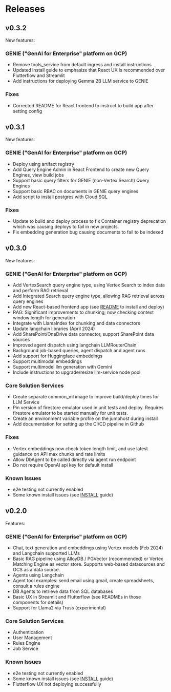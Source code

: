 # Releases

## v0.3.2

New features:

### GENIE ("GenAI for Enterprise" platform on GCP)
- Remove tools_service from default ingress and install instructions
- Updated install guide to emphasize that React UX is recommended over Flutterflow and Streamlit
- Add instructions for deploying Gemma 2B LLM service to GENIE

### Fixes
- Corrected README for React frontend to instruct to build app after setting config


## v0.3.1

New features:

### GENIE ("GenAI for Enterprise" platform on GCP)
- Deploy using artifact registry
- Add Query Engine Admin in React Frontend to create new Query Engines, view build jobs
- Support basic query filters for GENIE (non-Vertex Search) Query Engines
- Support basic RBAC on documents in GENIE query engines
- Add script to install postgres with Cloud SQL

### Fixes
- Update to build and deploy process to fix Container registry deprecation which was causing deploys to fail in new projects.
- Fix embedding generation bug causing documents to fail to be indexed

## v0.3.0

New features:

### GENIE ("GenAI for Enterprise" platform on GCP)

- Add VertexSearch query engine type, using Vertex Search to index data and perform RAG retrieval
- Add Integrated Search query engine type, allowing RAG retrieval across query engines
- Add new React-based frontend app (see [README](./components/frontend_react/README.md) to install and deploy)
- RAG: Significant improvements to chunking; now checking context window length for generation
- Integrate with LlamaIndex for chunking and data connectors
- Update langchain libraries (April 2024)
- Add SharePoint/OneDrive data connector, support SharePoint data sources
- Improved agent dispatch using langchain LLMRouterChain
- Background job-based queries, agent dispatch and agent runs
- Add support for Huggingface embeddings
- Support multimodal embeddings
- Support multimodel llm generation with Gemini
- Include instructions to upgrade/resize llm-service node pool

### Core Solution Services
- Create separate common_ml image to improve build/deploy times for LLM Service
- Pin version of firestore emulator used in unit tests and deploy. Requires firestore emulator to be started manually for unit tests.
- Create an environment variable profile on the jumphost during install
- Add documentation for setting up the CI/CD pipeline in Github

### Fixes
- Vertex embeddings now check token length limit, and use latest guidance on API max chunks and rate limits
- Allow DbAgent to be called directly via agent run endpoint
- Do not require OpenAI api key for default install

### Known Issues
- e2e testing not currently enabled
- Some known install issues (see [INSTALL](./INSTALL.md) guide)

## v0.2.0

Features:

### GENIE ("GenAI for Enterprise" platform on GCP)

- Chat, text generation and embeddings using Vertex models (Feb 2024) and Langchain supported LLMs
- Basic RAG pipeline using AlloyDB / PGVector (recommended) or Vertex Matching Engine as vector store. Supports web-based datasources and GCS as a data source.
- Agents using Langchain
- Agent tool examples: send email using gmail, create spreadsheets, consult a rules engine
- DB Agents to retrieve data from SQL databases
- Basic UX in Streamlit and Flutterflow (see READMEs in those components for details)
- Support for Llama2 via Truss (experimental)

### Core Solution Services
- Authentication
- User Management
- Rules Engine
- Job Service

### Known Issues
- e2e testing not currently enabled
- Some known install issues (see [INSTALL](./INSTALL.md) guide)
- Flutterflow UX not deploying successfully
